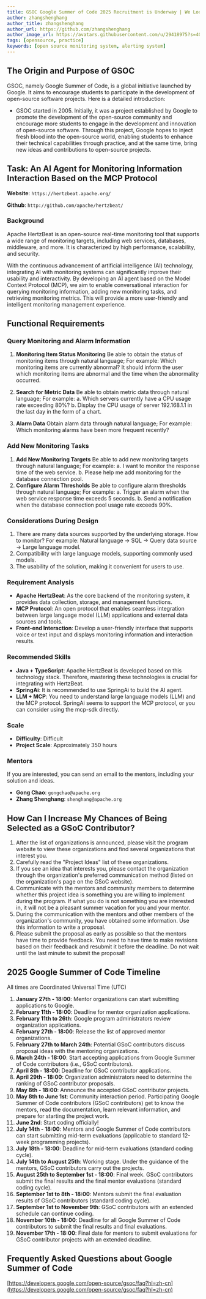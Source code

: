 ```yaml
---
title: GSOC Google Summer of Code 2025 Recruitment is Underway | We Look Forward to Your Proposals
author: zhangshenghang
author_title: zhangshenghang
author_url: https://github.com/zhangshenghang
author_image_url: https://avatars.githubusercontent.com/u/29418975?s=400&v=4
tags: [opensource, practice]
keywords: [open source monitoring system, alerting system]
---
```


## The Origin and Purpose of GSOC

GSOC, namely Google Summer of Code, is a global initiative launched by Google. It aims to encourage students to participate in the development of open-source software projects. Here is a detailed introduction:

- GSOC started in 2005. Initially, it was a project established by Google to promote the development of the open-source community and encourage more students to engage in the development and innovation of open-source software. Through this project, Google hopes to inject fresh blood into the open-source world, enabling students to enhance their technical capabilities through practice, and at the same time, bring new ideas and contributions to open-source projects.

## Task: An AI Agent for Monitoring Information Interaction Based on the MCP Protocol

**Website**: `https://hertzbeat.apache.org/`

**Github**: `http://github.com/apache/hertzbeat/`

### Background

Apache HertzBeat is an open-source real-time monitoring tool that supports a wide range of monitoring targets, including web services, databases, middleware, and more. It is characterized by high performance, scalability, and security.

With the continuous advancement of artificial intelligence (AI) technology, integrating AI with monitoring systems can significantly improve their usability and interactivity. By developing an AI agent based on the Model Context Protocol (MCP), we aim to enable conversational interaction for querying monitoring information, adding new monitoring tasks, and retrieving monitoring metrics. This will provide a more user-friendly and intelligent monitoring management experience.

## Functional Requirements

### Query Monitoring and Alarm Information

1. **Monitoring Item Status Monitoring**
   Be able to obtain the status of monitoring items through natural language;
   For example: Which monitoring items are currently abnormal? It should inform the user which monitoring items are abnormal and the time when the abnormality occurred.

2. **Search for Metric Data**
   Be able to obtain metric data through natural language;
   For example: a. Which servers currently have a CPU usage rate exceeding 80%?
   b. Display the CPU usage of server 192.168.1.1 in the last day in the form of a chart.

3. **Alarm Data**
   Obtain alarm data through natural language;
   For example: Which monitoring alarms have been more frequent recently?

### Add New Monitoring Tasks

1. **Add New Monitoring Targets**
   Be able to add new monitoring targets through natural language;
   For example: a. I want to monitor the response time of the web service.
   b. Please help me add monitoring for the database connection pool.
2. **Configure Alarm Thresholds**
   Be able to configure alarm thresholds through natural language;
   For example: a. Trigger an alarm when the web service response time exceeds 5 seconds.
   b. Send a notification when the database connection pool usage rate exceeds 90%.

### Considerations During Design

1. There are many data sources supported by the underlying storage. How to monitor? For example: Natural language -> SQL -> Query data source -> Large language model.
2. Compatibility with large language models, supporting commonly used models.
3. The usability of the solution, making it convenient for users to use.

### Requirement Analysis

- **Apache HertzBeat**: As the core backend of the monitoring system, it provides data collection, storage, and management functions.
- **MCP Protocol**: An open protocol that enables seamless integration between large language model (LLM) applications and external data sources and tools.
- **Front-end Interaction**: Develop a user-friendly interface that supports voice or text input and displays monitoring information and interaction results.

### Recommended Skills

- **Java + TypeScript**: Apache HertzBeat is developed based on this technology stack. Therefore, mastering these technologies is crucial for integrating with HertzBeat.
- **SpringAi**: It is recommended to use SpringAi to build the AI agent.
- **LLM + MCP**: You need to understand large language models (LLM) and the MCP protocol. SpringAi seems to support the MCP protocol, or you can consider using the mcp-sdk directly.

### Scale

- **Difficulty**: Difficult
- **Project Scale**: Approximately 350 hours

### Mentors

If you are interested, you can send an email to the mentors, including your solution and ideas.

- **Gong Chao**: `gongchao@apache.org`
- **Zhang Shenghang**: `shenghang@apache.org`

## How Can I Increase My Chances of Being Selected as a GSoC Contributor?

1. After the list of organizations is announced, please visit the program website to view these organizations and find several organizations that interest you.
2. Carefully read the "Project Ideas" list of these organizations.
3. If you see an idea that interests you, please contact the organization through the organization's preferred communication method (listed on the organization's page on the GSoC website).
4. Communicate with the mentors and community members to determine whether this project idea is something you are willing to implement during the program. If what you do is not something you are interested in, it will not be a pleasant summer vacation for you and your mentor.
5. During the communication with the mentors and other members of the organization's community, you have obtained some information. Use this information to write a proposal.
6. Please submit the proposal as early as possible so that the mentors have time to provide feedback. You need to have time to make revisions based on their feedback and resubmit it before the deadline. Do not wait until the last minute to submit the proposal!

## 2025 Google Summer of Code Timeline

All times are Coordinated Universal Time (UTC)

1. **January 27th - 18:00**: Mentor organizations can start submitting applications to Google.
2. **February 11th - 18:00**: Deadline for mentor organization applications.
3. **February 11th to 26th**: Google program administrators review organization applications.
4. **February 27th - 18:00**: Release the list of approved mentor organizations.
5. **February 27th to March 24th**: Potential GSoC contributors discuss proposal ideas with the mentoring organizations.
6. **March 24th - 18:00**: Start accepting applications from Google Summer of Code contributors (i.e., GSoC contributors).
7. **April 8th - 18:00**: Deadline for GSoC contributor applications.
8. **April 29th - 18:00**: Organization administrators need to determine the ranking of GSoC contributor proposals.
9. **May 8th - 18:00**: Announce the accepted GSoC contributor projects.
10. **May 8th to June 1st**: Community interaction period. Participating Google Summer of Code contributors (GSoC contributors) get to know the mentors, read the documentation, learn relevant information, and prepare for starting the project work.
11. **June 2nd**: Start coding officially!
12. **July 14th - 18:00**: Mentors and Google Summer of Code contributors can start submitting mid-term evaluations (applicable to standard 12-week programming projects).
13. **July 18th - 18:00**: Deadline for mid-term evaluations (standard coding cycle).
14. **July 14th to August 25th**: Working stage. Under the guidance of the mentors, GSoC contributors carry out the projects.
15. **August 25th to September 1st - 18:00**: Final week. GSoC contributors submit the final results and the final mentor evaluations (standard coding cycle).
16. **September 1st to 8th - 18:00**: Mentors submit the final evaluation results of GSoC contributors (standard coding cycle).
17. **September 1st to November 9th**: GSoC contributors with an extended schedule can continue coding.
18. **November 10th - 18:00**: Deadline for all Google Summer of Code contributors to submit the final results and final evaluations.
19. **November 17th - 18:00**: Final date for mentors to submit evaluations for GSoC contributor projects with an extended deadline.

## Frequently Asked Questions about Google Summer of Code

[https://developers.google.com/open-source/gsoc/faq?hl=zh-cn](https://developers.google.com/open-source/gsoc/faq?hl=zh-cn)

